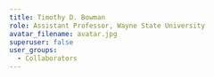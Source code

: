 ```yaml
---
title: Timothy D. Bowman
role: Assistant Professor, Wayne State University
avatar_filename: avatar.jpg
superuser: false
user_groups:
  - Collaborators
---
```

